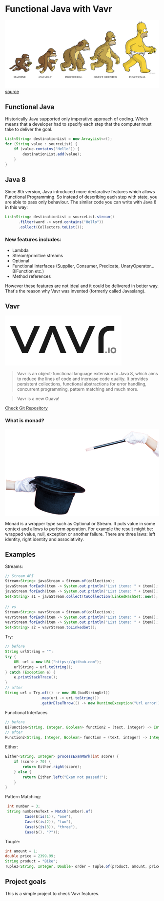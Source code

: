 # Functional Java with Vavr
![](docs/functional.png)
[source](https://shastri-shankar9.medium.com/functional-programming-in-scala-through-q-as-part-1-45802a72d62a)
## Functional Java
Historically Java supported only imperative approach of coding. Which means that a developer had to specify each step that the computer must take to deliver the goal. 
```java
List<String> destinationList = new ArrayList<>();
for (String value : sourceList) {
    if (value.contains("Hello")) {
        destinationList.add(value);
    }
}
```
## Java 8
Since 8th version, Java introduced more declarative features which allows Functional Programming. So instead of describing each step with state, you are able to pass only behaviour. The similar code you can write with Java 8 in this way:
```java
List<String> destinationList = sourceList.stream()
      .filter(word -> word.contains("Hello"))
      .collect(Collectors.toList());
```

### New features includes:
* Lambda
* Stream/primitive streams
* Optional
* Functional Interfaces (Supplier, Consumer, Predicate, UnaryOperator...  BiFunction etc.)
* Method references

However these features are not ideal and it could be delivered in better way. That's the reason why Vavr was invented (formerly called Javaslang). 

## Vavr
![](docs/vavr.png)
>Vavr is an object-functional language extension to Java 8, which aims to reduce the lines of code and increase code quality. It provides persistent collections, functional abstractions for error handling, concurrent programming, pattern matching and much more.

>Vavr is a new Guava!

[Check Git Repository](https://github.com/vavr-io/vavr)

### What is monad?
![](docs/monad.png)

Monad is a wrapper type such as Optional or Stream. It puts value in some context and allows to perform operation. For example the result might be: wrapped value, null, exception or another failure.
There are three laws: left identity, right identity and associativity.

## Examples
Streams:
```java
// Stream API
Stream<String> javaStream = Stream.of(collection);
javaStream.forEach(item -> System.out.println("List items: " + item));
javaStream.forEach(item -> System.out.println("List items: " + item)); // throws IllegalStateException
Set<String> s1 = javaStream.collect(toCollection(LinkedHashSet::new));

// vs
Stream<String> vavrStream = Stream.of(collection);
vavrStream.forEach(item -> System.out.println("List items: " + item));
vavrStream.forEach(item -> System.out.println("List items: " + item)); // Streams implements Iterable!
Set<String> s2 = vavrStream.toLinkedSet();
```
Try:
```java
// before
String urlString = "";
try {
    URL url = new URL("https://github.com");
    urlString = url.toString();
} catch (Exception e) {
    e.printStackTrace();
}
// after
String url = Try.of(() -> new URL(badStringUrl))
                .map(uri -> uri.toString())
                .getOrElseThrow(() -> new RuntimeException("Url error!));
```
Functional Interfaces
```java
// before
BiFunction<String, Integer, Boolean> function2 = (text, integer) -> Integer.parseInt(text) == integer;
// after
Function2<String, Integer, Boolean> function = (text, integer) -> Integer.parseInt(text) == integer;
```
Either:
```java
Either<String, Integer> processExamMark(int score) {
    if (score > 70) {
        return Either.right(score);
    } else {
        return Either.left("Exam not passed!");
    }
}
```
Pattern Matching:
```java
 int number = 3;
 String numberAsText = Match(number).of(
         Case($(is(1)), "one"),
         Case($(is(2)), "two"),
         Case($(is(3)), "three"),
         Case($(), "?"));
```
Touple:
```java
int amount = 1;
double price = 2399.99;
String product = "Bike";
Tuple3<String, Integer, Double> order = Tuple.of(product, amount, price);
```

## Project goals
This is a simple project to check Vavr features. 
